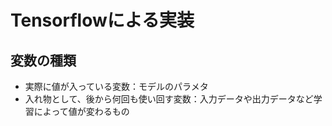 # Tensorflowによる実装

## 変数の種類

- 実際に値が入っている変数：モデルのパラメタ
- 入れ物として、後から何回も使い回す変数：入力データや出力データなど学習によって値が変わるもの